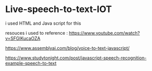 # Live-speech-to-text-IOT
i used HTML and Java script for this 

resouces i used to reference : 
https://www.youtube.com/watch?v=SFGIKucaOZA

https://www.assemblyai.com/blog/voice-to-text-javascript/

https://www.studytonight.com/post/javascript-speech-recognition-example-speech-to-text

